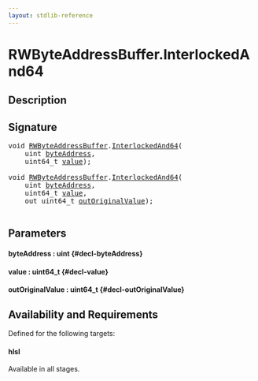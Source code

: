 ```yaml
---
layout: stdlib-reference
---
```


# RWByteAddressBuffer\.InterlockedAnd64

## Description





## Signature 

<pre>
<span class="code_keyword">void</span> <a href="/stdlib-reference/types/RWByteAddressBuffer/index" class="code_type">RWByteAddressBuffer</a>.<a href="/stdlib-reference/types/RWByteAddressBuffer/InterlockedAnd64">InterlockedAnd64</a>(
    <span class="code_keyword">uint</span> <a href="/stdlib-reference/types/RWByteAddressBuffer/InterlockedAnd64#decl-byteAddress" class="code_param">byteAddress</a>,
    uint64_t <a href="/stdlib-reference/types/RWByteAddressBuffer/InterlockedAnd64#decl-value" class="code_param">value</a>);

<span class="code_keyword">void</span> <a href="/stdlib-reference/types/RWByteAddressBuffer/index" class="code_type">RWByteAddressBuffer</a>.<a href="/stdlib-reference/types/RWByteAddressBuffer/InterlockedAnd64">InterlockedAnd64</a>(
    <span class="code_keyword">uint</span> <a href="/stdlib-reference/types/RWByteAddressBuffer/InterlockedAnd64#decl-byteAddress" class="code_param">byteAddress</a>,
    uint64_t <a href="/stdlib-reference/types/RWByteAddressBuffer/InterlockedAnd64#decl-value" class="code_param">value</a>,
    <span class="code_keyword">out</span> uint64_t <a href="/stdlib-reference/types/RWByteAddressBuffer/InterlockedAnd64#decl-outOriginalValue" class="code_param">outOriginalValue</a>);

</pre>

## Parameters

#### byteAddress  : uint {#decl-byteAddress}
#### value  : uint64\_t {#decl-value}
#### outOriginalValue  : uint64\_t {#decl-outOriginalValue}

## Availability and Requirements

Defined for the following targets:

#### hlsl
Available in all stages.



